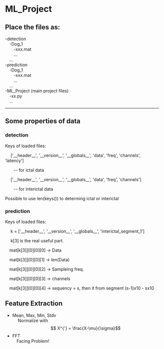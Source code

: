 # ML_Project

## Place the files as: ## 
  
-detection  
&emsp;-Dog_1  
&emsp;&emsp;-xxx.mat  
&emsp;&emsp;...  
&emsp;...  
-prediction  
&emsp;-Dog_1  
&emsp;&emsp;-xxx.mat  
&emsp;&emsp;...  
&emsp;...  
-ML_Project (main project files)  
&emsp;-xx.py  
&emsp;...

--- 

## Some properties of data ##  

### detection ###  

Keys of loaded files:  
<p> &emsp; ['__header__', '__version__', '__globals__', 'data', 'freq', 'channels', 'latency'] </p>
<p> &emsp;&emsp;-- for ictal data </p>
<p> &emsp; ['__header__', '__version__', '__globals__', 'data', 'freq', 'channels'] </p>
<p> &emsp;&emsp;-- for interictal data </p>
<p> Possible to use len(keys()) to determing ictal or interictal</p>  

### prediction ###  
Keys of loaded files:  
<p>&emsp; k = ['__header__', '__version__', '__globals__', 'interictal_segment_1'] </p>
<p>&emsp; k[3] is the real useful part.</p>
<p>&emsp;mat[k[3]][0][0][0] -> Data</p>
<p>&emsp;mat[k[3]][0][0][1] -> len(Data)</p>
<p>&emsp;mat[k[3]][0][0][2] -> Sampleing freq.</p>
<p>&emsp;mat[k[3]][0][0][3] -> channels</p>
<p>&emsp;mat[k[3]][0][0][4] -> sequency = s, then it from segment (s-1)x10 - sx10</p>

## Feature Extraction ##
- Mean, Max, Min, Stdv  
&emsp; Normalize with $$ X^{'} = \frac{X-\mu}{\sigma}$$  
- FFT   
&emsp;Facing Problem!  